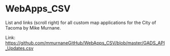# WebApps_CSV
List and links (scroll right) for all custom map applications for the City of Tacoma by Mike Murnane.

Link: https://github.com/mmurnaneGitHub/WebApps_CSV/blob/master/GADS_API_Updates.csv
